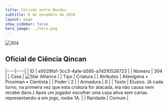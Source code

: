```yaml
---
title: Colisão entre Mundos
subtitle: 8 de novembro de 2019
layout: page
show_sidebar: false
hero_image: ../hero.png
---
```


![304](https://cdn.keyforgegame.com/media/card_front/pt/452_304_WCVRJ3JR6M9G_pt.png)

## Oficial de Ciência Qincan

|----|----|
| ID | e5029fa1-3cc3-4a1e-b595-a7d310528723 |
| Número | 304 |
| Casa | ![Star Alliance](https://archonarcana.com/images/thumb/7/7d/Star_Alliance.png/22px-Star_Alliance.png "Aliança Estelar") |
| Tipo | Criatura |
| Atributos | Alienígena • Proximan • Cientista |
| Poder | 2 |
| Armadura | 0 |
| Texto | Elusivo. (A cada turno, na primeira vez que esta criatura for atacada, ela não causa nem recebe dano.) Após um jogador escolher uma casa  ativa sem cartas representando-a em jogo, roube 1A. |
| Raridade | Comum |

